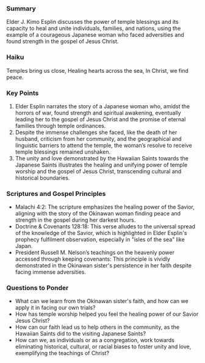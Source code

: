 ### Summary

Elder J. Kimo Esplin discusses the power of temple blessings and its capacity to heal and unite individuals, families, and nations, using the example of a courageous Japanese woman who faced adversities and found strength in the gospel of Jesus Christ.

### Haiku

Temples bring us close,
Healing hearts across the sea,
In Christ, we find peace.

### Key Points

1. Elder Esplin narrates the story of a Japanese woman who, amidst the horrors of war, found strength and spiritual awakening, eventually leading her to the gospel of Jesus Christ and the promise of eternal families through temple ordinances.
2. Despite the immense challenges she faced, like the death of her husband, criticism from her community, and the geographical and linguistic barriers to attend the temple, the woman’s resolve to receive temple blessings remained unshaken.
3. The unity and love demonstrated by the Hawaiian Saints towards the Japanese Saints illustrates the healing and unifying power of temple worship and the gospel of Jesus Christ, transcending cultural and historical boundaries.

### Scriptures and Gospel Principles

- Malachi 4:2: The scripture emphasizes the healing power of the Savior, aligning with the story of the Okinawan woman finding peace and strength in the gospel during her darkest hours.
- Doctrine & Covenants 128:18: This verse alludes to the universal spread of the knowledge of the Savior, which is highlighted in Elder Esplin's prophecy fulfilment observation, especially in "isles of the sea" like Japan.
- President Russell M. Nelson’s teachings on the heavenly power accessed through keeping covenants: This principle is vividly demonstrated in the Okinawan sister's persistence in her faith despite facing immense adversities.

### Questions to Ponder

- What can we learn from the Okinawan sister's faith, and how can we apply it in facing our own trials?
- How has temple worship helped you feel the healing power of our Savior Jesus Christ?
- How can our faith lead us to help others in the community, as the Hawaiian Saints did to the visiting Japanese Saints?
- How can we, as individuals or as a congregation, work towards eliminating historical, cultural, or racial biases to foster unity and love, exemplifying the teachings of Christ?